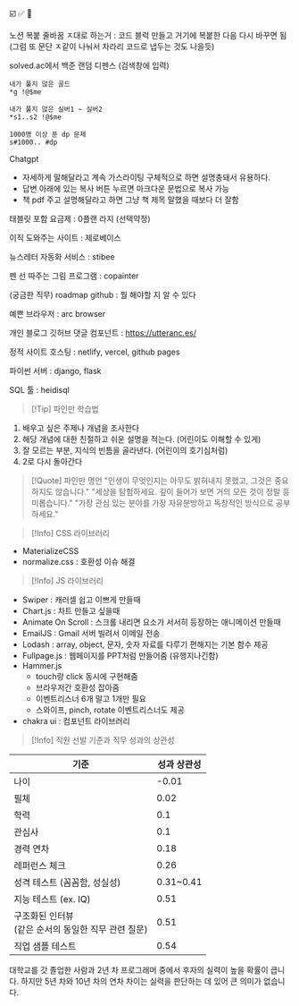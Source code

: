 

☑️ ✅ 🦊

노션 복붙 줄바꿈 ㅈ대로 하는거 
: 코드 블럭 만들고 거기에 복붙한 다음 다시 바꾸면 됨 
(그럼 또 문단 ㅈ같이 나눠서 차라리 코드로 냅두는 것도 나을듯)

solved.ac에서 백준 랜덤 디펜스 (검색창에 입력)
```
내가 풀지 않은 골드
*g !@$me 
 
내가 풀지 않은 실버1 ~ 실버2
*s1..s2 !@$me
 
1000명 이상 푼 dp 문제
s#1000.. #dp
```

Chatgpt
- 자세하게 말해달라고 계속 가스라이팅 구체적으로 하면 설명충돼서 유용하다.
- 답변 아래에 있는 복사 버튼 누르면 마크다운 문법으로 복사 가능
- 책 pdf 주고 설명해달라고 하면 그냥 책 제목 말했을 때보다 더 잘함

태블릿 포함 요금제 : 0플랜 라지 (선택약정)

이직 도와주는 사이트 : 제로베이스

뉴스레터 자동화 서비스 : stibee

펜 선 따주는 그림 프로그램 : copainter

(궁금한 직무) roadmap github : 뭘 해야할 지 알 수 있다

예쁜 브라우저 : arc browser

개인 블로그 깃허브 댓글 컴포넌트 : https://utteranc.es/

정적 사이트 호스팅 : netlify, vercel, github pages

파이썬 서버 : django, flask

SQL 툴 : heidisql

>[!Tip] 파인만 학습법

1. 배우고 싶은 주제나 개념을 조사한다
2. 해당 개념에 대한 친절하고 쉬운 설명을 적는다. (어린이도 이해할 수 있게)
3. 잘 모르는 부분, 지식의 빈틈을 골라낸다. (어린이의 호기심처럼)
4. 2로 다시 돌아간다

>[!Quote] 파인만 명언
>"인생이 무엇인지는 아무도 밝혀내지 못했고, 그것은 중요하지도 않습니다."
>"세상을 탐험하세요. 깊이 들어가 보면 거의 모든 것이 정말 흥미롭습니다."
>"가장 관심 있는 분야를 가장 자유분방하고 독창적인 방식으로 공부하세요."


>[!Info] CSS 라이브러리

- MaterializeCSS
- normalize.css : 호환성 이슈 해결


>[!Info] JS 라이브러리

- Swiper : 캐러셀 쉽고 이쁘게 만들때
- Chart.js : 차트 만들고 싶을때
- Animate On Scroll : 스크롤 내리면 요소가 서서히 등장하는 애니메이션 만들때
- EmailJS : Gmail 서버 빌려서 이메일 전송
- Lodash : array, object, 문자, 숫자 자료를 다루기 편해지는 기본 함수 제공
- Fullpage.js : 웹페이지를 PPT처럼 만들어줌 (유행지나긴함)
- Hammer.js
	- touch랑 click 동시에 구현해줌
	- 브라우저간 호환성 잡아줌
	- 이벤트리스너 6개 말고 1개만 필요
	- 스와이프, pinch, rotate 이벤트리스너도 제공
- chakra ui : 컴포넌트 라이브러리

>[!Info] 직원 선발 기준과 직무 성과의 상관성

| 기준                                 | 성과 상관성    |
| ---------------------------------- | --------- |
| 나이                                 | -0.01     |
| 필체                                 | 0.02      |
| 학력                                 | 0.1       |
| 관심사                                | 0.1       |
| 경력 연차                              | 0.18      |
| 레퍼런스 체크                            | 0.26      |
| 성격 테스트 (꼼꼼함, 성실성)                  | 0.31~0.41 |
| 지능 테스트 (ex. IQ)                    | 0.51      |
| 구조화된 인터뷰 <br>(같은 순서의 동일한 직무 관련 질문) | 0.51      |
| 직업 샘플 테스트                          | 0.54      |

대학교를 갓 졸업한 사람과 2년 차 프로그래머 중에서 후자의 실력이 높을 확률이 큽니다. 
하지만 5년 차와 10년 차의 연차 차이는 실력을 판단하는 데 있어 큰 의미가 없습니다.


